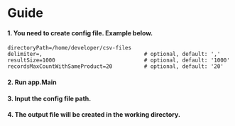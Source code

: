 # Guide

#### 1. You need to create config file. Example below.

```properties
directoryPath=/home/developer/csv-files
delimiter=,                                # optional, default: ','
resultSize=1000                            # optional, default: '1000'
recordsMaxCountWithSameProduct=20          # optional, default: '20'
```

#### 2. Run app.Main
#### 3. Input the config file path.
#### 4. The output file will be created in the working directory.